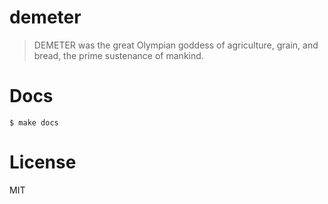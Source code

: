demeter
=======

> DEMETER was the great Olympian goddess of agriculture, grain, and bread, the
  prime sustenance of mankind.

Docs
====

    $ make docs

License
=======

MIT
